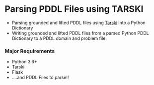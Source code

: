 # Parsing PDDL Files using TARSKI
- Parsing grounded and lifted PDDL files using [Tarski](https://github.com/aig-upf/tarski) into a Python Dictionary
- Writing grounded and lifted PDDL files from a parsed Python PDDL Dictionary to a PDDL domain and problem file.

### Major Requirements
- Python 3.6+
- Tarski
- Flask
- ....and PDDL Files to parse!!